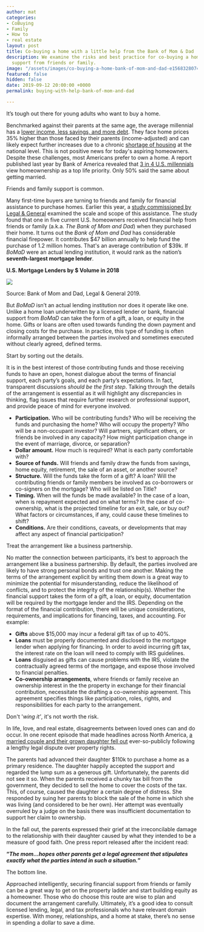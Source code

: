 ```yaml
---
author: mat
categories:
- CoBuying
- Family
- How to
- real estate
layout: post
title: Co-buying a home with a little help from the Bank of Mom & Dad
description: We examine the risks and best practice for co-buying a home with financial
  support from friends or family.
image: "/assets/images/co-buying-a-home-bank-of-mom-and-dad-e1568328074673.jpeg"
featured: false
hidden: false
date: 2019-09-12 20:00:00 +0000
permalink: buying-with-help-bank-of-mom-and-dad

---
```

It’s tough out there for young adults who want to buy a home.

Benchmarked against their parents at the same age, the average millennial has a [lower income, less savings, and more debt](https://www.federalreserve.gov/econres/feds/files/2018080pap.pdf). They face home prices 35% higher than those faced by their parents (income-adjusted) and can likely expect further increases due to a chronic [shortage of housing](http://www.freddiemac.com/research/insight/20181205_major_challenge_to_u.s._housing_supply.page) at the national level. This is not positive news for today's aspiring homeowners. Despite these challenges, most Americans prefer to own a home. A report published last year by Bank of America revealed that [3 in 4 U.S. millennials](https://info.bankofamerica.com/assets/pdfs/BofA_2018_HBIR.pdf) view homeownership as a top life priority. Only 50% said the same about getting married.

Friends and family support is common.

Many first-time buyers are turning to friends and family for financial assistance to purchase homes. Earlier this year, a [study commissioned by Legal & General](https://www.legalandgeneralgroup.com/media-centre/press-releases/new-study-ranks-the-bank-of-mom-and-dad-7th-largest-housing-lender-in-the-us-in-2018/) examined the scale and scope of this assistance. The study found that one in five current U.S. homeowners received financial help from friends or family (a.k.a. _The Bank of Mom and Dad_) when they purchased their home. It turns out the _Bank of Mom and Dad_ has considerable financial firepower. It contributes $47 billion annually to help fund the purchase of 1.2 million homes. That's an average contribution of $39k. If _BoMaD_ were an actual lending institution, it would rank as the nation’s **seventh-largest mortgage lender**.

**U.S. Mortgage Lenders by $ Volume in 2018**

![](https://blog.gocobuy.com/wp-content/uploads/brizy/2962/assets/images/iW=497&iH=423&oX=0&oY=0&cW=497&cH=423/Bank-of-Mom-and-Dad-mortgage-lending.png)

Source: Bank of Mom and Dad, Legal & General 2019.

But _BoMaD_ isn’t an actual lending institution nor does it operate like one. Unlike a home loan underwritten by a licensed lender or bank, financial support from _BoMaD_ can take the form of a gift, a loan, or equity in the home. Gifts or loans are often used towards funding the down payment and closing costs for the purchase. In practice, this type of funding is often informally arranged between the parties involved and sometimes executed without clearly agreed, defined terms.

Start by sorting out the details.

It is in the best interest of those contributing funds and those receiving funds to have an open, honest dialogue about the terms of financial support, each party’s goals, and each party’s expectations. In fact, transparent discussions _should be the first step_. Talking through the details of the arrangement is essential as it will highlight any discrepancies in thinking, flag issues that require further research or professional support, and provide peace of mind for everyone involved.

* **Participation.** Who will be contributing funds? Who will be receiving the funds and purchasing the home? Who will occupy the property? Who will be a non-occupant investor? Will partners, significant others, or friends be involved in any capacity? How might participation change in the event of marriage, divorce, or separation?
* **Dollar amount.** How much is required? What is each party comfortable with?
* **Source of funds.** Will friends and family draw the funds from savings, home equity, retirement, the sale of an asset, or another source?
* **Structure.** Will the funds take the form of a gift? A loan? Will the contributing friends or family members be involved as co-borrowers or co-signers on the mortgage? Who will be listed on Title?
* **Timing.** When will the funds be made available? In the case of a loan, when is repayment expected and on what terms? In the case of co-ownership, what is the projected timeline for an exit, sale, or buy out? What factors or circumstances, if any, could cause these timelines to shift?
* **Conditions.** Are their conditions, caveats, or developments that may affect any aspect of financial participation?

Treat the arrangement like a business partnership.

No matter the connection between participants, it’s best to approach the arrangement like a business partnership. By default, the parties involved are likely to have strong personal bonds and trust one another. Making the terms of the arrangement explicit by writing them down is a great way to minimize the potential for misunderstanding, reduce the likelihood of conflicts, and to protect the integrity of the relationship(s). Whether the financial support takes the form of a gift, a loan, or equity, documentation will be required by the mortgage lender and the IRS. Depending on the format of the financial contribution, there will be unique considerations, requirements, and implications for financing, taxes, and accounting. For example:

* **Gifts** above $15,000 may incur a federal gift tax of up to 40%.
* **Loans** must be properly documented and disclosed to the mortgage lender when applying for financing. In order to avoid incurring gift tax, the interest rate on the loan will need to comply with IRS guidelines.
* **Loans** disguised as gifts can cause problems with the IRS, violate the contractually agreed terms of the mortgage, and expose those involved to financial penalties.
* **Co-ownership arrangements**, where friends or family receive an ownership interest in the the property in exchange for their financial contribution, necessitate the drafting a co-ownership agreement. This agreement specifies things like participation, roles, rights, and responsibilities for each party to the arrangement.

Don't '_wing it'_, it's not worth the risk.

In life, love, and real estate, disagreements between loved ones can and do occur. In one recent episode that made headlines across North America, [a married couple and their grown daughter fell out](https://vancouversun.com/news/local-news/judge-sides-with-vancouver-island-parents-in-110000-property-dispute-with-daughter) ever-so-publicly following a lengthy legal dispute over property rights.

The parents had advanced their daughter $110k to purchase a home as a primary residence. The daughter happily accepted the support and regarded the lump sum as a generous gift. Unfortunately, the parents did not see it so. When the parents received a chunky tax bill from the government, they decided to sell the home to cover the costs of the tax. This, of course, caused the daughter a certain degree of distress. She responded by suing her parents to block the sale of the home in which she was living (and considered to be her own). Her attempt was eventually overruled by a judge on the basis there was insufficient documentation to support her claim to ownership.

In the fall out, the parents expressed their grief at the irreconcilable damage to the relationship with their daughter caused by what they intended to be a measure of good faith. One press report released after the incident read:

**“_The mom...hopes other parents get a legal agreement that stipulates exactly what the parties intend in such a situation._”**

The bottom line.

Approached intelligently, securing financial support from friends or family can be a great way to get on the property ladder and start building equity as a homeowner. Those who do choose this route are wise to plan and document the arrangement carefully. Ultimately, it’s a good idea to consult licensed lending, legal, and tax professionals who have relevant domain expertise. With money, relationships, and a home at stake, there’s no sense in spending a dollar to save a dime.